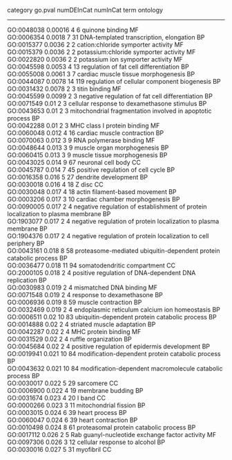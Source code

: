 

  category    go.pval   numDEInCat   numInCat                                        term                                         ontology 
------------ --------- ------------ ---------- --------------------------------------------------------------------------------- ----------
 GO:0048038   0.00016       4           6                                       quinone binding                                      MF    
 GO:0006354   0.0018        7           31                          DNA-templated transcription, elongation                          BP    
 GO:0015377   0.0036        2           2                             cation:chloride symporter activity                             MF    
 GO:0015379   0.0036        2           2                            potassium:chloride symporter activity                           MF    
 GO:0022820   0.0036        2           2                              potassium ion symporter activity                              MF    
 GO:0045598   0.0053        4           13                          regulation of fat cell differentiation                           BP    
 GO:0055008   0.0061        3           7                             cardiac muscle tissue morphogenesis                            BP    
 GO:0044087   0.0078        14         119                        regulation of cellular component biogenesis                        BP    
 GO:0031432   0.0078        2           3                                        titin binding                                       MF    
 GO:0045599   0.0099        2           3                       negative regulation of fat cell differentiation                      BP    
 GO:0071549    0.01         2           3                         cellular response to dexamethasone stimulus                        BP    
 GO:0043653    0.01         2           3                  mitochondrial fragmentation involved in apoptotic process                 BP    
 GO:0042288    0.01         2           3                                 MHC class I protein binding                                MF    
 GO:0060048    0.012        4           16                                cardiac muscle contraction                                 BP    
 GO:0070063    0.012        3           9                                   RNA polymerase binding                                   MF    
 GO:0048644    0.013        3           9                                 muscle organ morphogenesis                                 BP    
 GO:0060415    0.013        3           9                                 muscle tissue morphogenesis                                BP    
 GO:0043025    0.014        9           67                                    neuronal cell body                                     CC    
 GO:0045787    0.014        7           45                             positive regulation of cell cycle                             BP    
 GO:0016358    0.016        5           27                                   dendrite development                                    BP    
 GO:0030018    0.016        4           18                                          Z disc                                           CC    
 GO:0030048    0.017        4           18                               actin filament-based movement                               BP    
 GO:0003206    0.017        3           10                               cardiac chamber morphogenesis                               BP    
 GO:0090005    0.017        2           4       negative regulation of establishment of protein localization to plasma membrane      BP    
 GO:1903077    0.017        2           4               negative regulation of protein localization to plasma membrane               BP    
 GO:1904376    0.017        2           4                negative regulation of protein localization to cell periphery               BP    
 GO:0043161    0.018        8           58             proteasome-mediated ubiquitin-dependent protein catabolic process             BP    
 GO:0036477    0.018        11          94                                somatodendritic compartment                                CC    
 GO:2000105    0.018        2           4                    positive regulation of DNA-dependent DNA replication                    BP    
 GO:0030983    0.019        2           4                                   mismatched DNA binding                                   MF    
 GO:0071548    0.019        2           4                                  response to dexamethasone                                 BP    
 GO:0006936    0.019        8           59                                    muscle contraction                                     BP    
 GO:0032469    0.019        2           4                        endoplasmic reticulum calcium ion homeostasis                       BP    
 GO:0006511    0.02         10          83                       ubiquitin-dependent protein catabolic process                       BP    
 GO:0014888    0.02         2           4                                 striated muscle adaptation                                 BP    
 GO:0042287    0.02         2           4                                     MHC protein binding                                    MF    
 GO:0031529    0.02         2           4                                     ruffle organization                                    BP    
 GO:0045684    0.02         2           4                        positive regulation of epidermis development                        BP    
 GO:0019941    0.021        10          84                     modification-dependent protein catabolic process                      BP    
 GO:0043632    0.021        10          84                  modification-dependent macromolecule catabolic process                   BP    
 GO:0030017    0.022        5           29                                         sarcomere                                         CC    
 GO:0006900    0.022        4           19                                     membrane budding                                      BP    
 GO:0031674    0.023        4           20                                          I band                                           CC    
 GO:0000266    0.023        3           11                                   mitochondrial fission                                   BP    
 GO:0003015    0.024        6           39                                       heart process                                       BP    
 GO:0060047    0.024        6           39                                     heart contraction                                     BP    
 GO:0010498    0.024        8           61                           proteasomal protein catabolic process                           BP    
 GO:0017112    0.026        2           5                       Rab guanyl-nucleotide exchange factor activity                       MF    
 GO:0097306    0.026        3           12                               cellular response to alcohol                                BP    
 GO:0030016    0.027        5           31                                         myofibril                                         CC    

